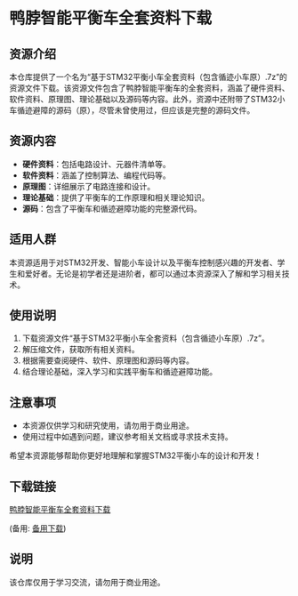# 鸭脖智能平衡车全套资料下载

## 资源介绍

本仓库提供了一个名为“基于STM32平衡小车全套资料（包含循迹小车原）.7z”的资源文件下载。该资源文件包含了鸭脖智能平衡车的全套资料，涵盖了硬件资料、软件资料、原理图、理论基础以及源码等内容。此外，资源中还附带了STM32小车循迹避障的源码（原），尽管未曾使用过，但应该是完整的源码文件。

## 资源内容

- **硬件资料**：包括电路设计、元器件清单等。
- **软件资料**：涵盖了控制算法、编程代码等。
- **原理图**：详细展示了电路连接和设计。
- **理论基础**：提供了平衡车的工作原理和相关理论知识。
- **源码**：包含了平衡车和循迹避障功能的完整源代码。

## 适用人群

本资源适用于对STM32开发、智能小车设计以及平衡车控制感兴趣的开发者、学生和爱好者。无论是初学者还是进阶者，都可以通过本资源深入了解和学习相关技术。

## 使用说明

1. 下载资源文件“基于STM32平衡小车全套资料（包含循迹小车原）.7z”。
2. 解压缩文件，获取所有相关资料。
3. 根据需要查阅硬件、软件、原理图和源码等内容。
4. 结合理论基础，深入学习和实践平衡车和循迹避障功能。

## 注意事项

- 本资源仅供学习和研究使用，请勿用于商业用途。
- 使用过程中如遇到问题，建议参考相关文档或寻求技术支持。

希望本资源能够帮助你更好地理解和掌握STM32平衡小车的设计和开发！

## 下载链接
[鸭脖智能平衡车全套资料下载]() 

(备用: [备用下载](https://pan.baidu.com/s/1HNB8w7Pc0_slpVLZ47IpMA?pwd=1234))

## 说明

该仓库仅用于学习交流，请勿用于商业用途。
